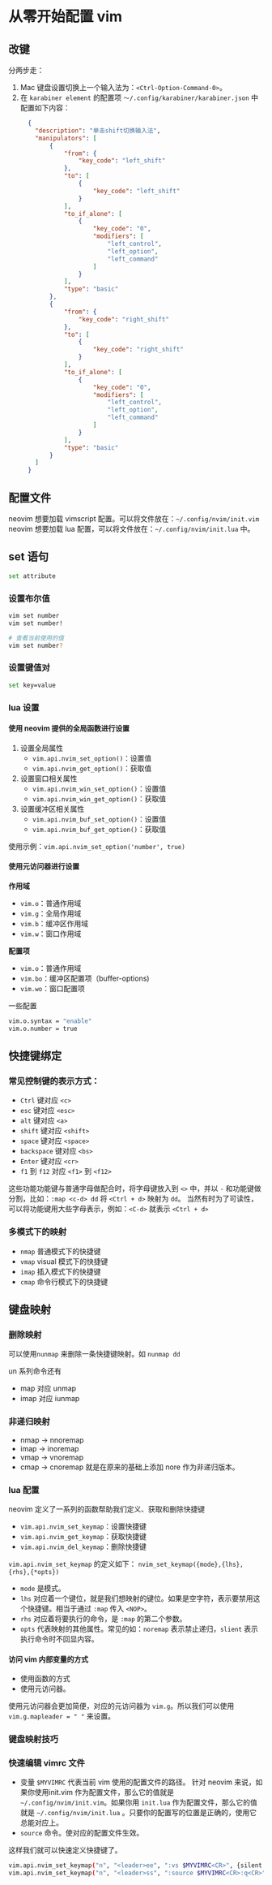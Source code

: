 # 从零开始配置 vim

## 改键
分两步走：
1. Mac 键盘设置切换上一个输入法为：`<Ctrl-Option-Command-0>`。
2. 在 `karabiner element` 的配置项 `～/.config/karabiner/karabiner.json` 中配置如下内容：
    ```json
      {
        "description": "单击shift切换输入法",
        "manipulators": [
            {
                "from": {
                    "key_code": "left_shift"
                },
                "to": [
                    {
                        "key_code": "left_shift"
                    }
                ],
                "to_if_alone": [
                    {
                        "key_code": "0",
                        "modifiers": [
                            "left_control",
                            "left_option",
                            "left_command"
                        ]
                    }
                ],
                "type": "basic"
            },
            {
                "from": {
                    "key_code": "right_shift"
                },
                "to": [
                    {
                        "key_code": "right_shift"
                    }
                ],
                "to_if_alone": [
                    {
                        "key_code": "0",
                        "modifiers": [
                            "left_control",
                            "left_option",
                            "left_command"
                        ]
                    }
                ],
                "type": "basic"
            }
        ]
      }
    ```



## 配置文件
neovim 想要加载 vimscript 配置。可以将文件放在：`~/.config/nvim/init.vim`
neovim 想要加载 lua 配置，可以将文件放在：`~/.config/nvim/init.lua` 中。



## set 语句
```bash
set attribute
```



### 设置布尔值
```bash
vim set number 
vim set number!

# 查看当前使用的值
vim set number?
```



### 设置键值对
```bash
set key=value
```



### lua 设置

#### 使用 neovim 提供的全局函数进行设置
1. 设置全局属性
    * `vim.api.nvim_set_option()`：设置值
    * `vim.api.nvim_get_option()`：获取值
2. 设置窗口相关属性
    * `vim.api.nvim_win_set_option()`：设置值
    * `vim.api.nvim_win_get_option()`：获取值
2. 设置缓冲区相关属性
    * `vim.api.nvim_buf_set_option()`：设置值
    * `vim.api.nvim_buf_get_option()`：获取值

使用示例：`vim.api.nvim_set_option('number', true)`



#### 使用元访问器进行设置
**作用域**
* `vim.o`：普通作用域
* `vim.g`：全局作用域
* `vim.b`：缓冲区作用域 
* `vim.w`：窗口作用域



**配置项**
* `vim.o`：普通作用域
* `vim.bo`：缓冲区配置项（buffer-options)
* `vim.wo`：窗口配置项


一些配置
```bash
vim.o.syntax = "enable"
vim.o.number = true
```



## 快捷键绑定
### 常见控制键的表示方式：
* `Ctrl` 键对应 `<c>` 
* `esc` 键对应 `<esc>` 
* `alt` 键对应 `<a>` 
* `shift` 键对应 `<shift>` 
* `space` 键对应 `<space>` 
* `backspace` 键对应 `<bs>` 
* `Enter` 键对应 `<cr>` 
* `f1` 到 `f12` 对应 `<f1>` 到 `<f12>` 

这些功能功能键与普通字母做配合时，将字母键放入到 `<>` 中，并以 `-` 和功能键做分割，比如：`:map <c-d> dd` 将 `<Ctrl + d>` 映射为 `dd`。
当然有时为了可读性，可以将功能键用大些字母表示，例如：`<C-d>` 就表示 `<Ctrl + d>`


### 多模式下的映射
* `nmap` 普通模式下的快捷键
* `vmap` visual 模式下的快捷键
* `imap` 插入模式下的快捷键
* `cmap` 命令行模式下的快捷键



## 键盘映射
### 删除映射
可以使用`nunmap` 来删除一条快捷键映射。如 `nunmap dd` 

un 系列命令还有
* map 对应 unmap
* imap 对应 iunmap


### 非递归映射
* nmap -> nnoremap
* imap -> inoremap
* vmap -> vnoremap
* cmap -> cnoremap
就是在原来的基础上添加 nore 作为非递归版本。



### lua 配置
neovim 定义了一系列的函数帮助我们定义、获取和删除快捷键
* `vim.api.nvim_set_keymap`：设置快捷键
* `vim.api.nvim_get_keymap`：获取快捷键
* `vim.api.nvim_del_keymap`：删除快捷键

`vim.api.nvim_set_keymap` 的定义如下：
`nvim_set_keymap({mode},{lhs},{rhs},{*opts})`

* `mode` 是模式。
* `lhs` 对应着一个键位，就是我们想映射的键位。如果是空字符，表示要禁用这个快捷键。相当于通过 `:map` 传入 `<NOP>`。 
* `rhs` 对应着将要执行的命令，是 `:map` 的第二个参数。
* `opts` 代表映射的其他属性。常见的如：`noremap` 表示禁止递归，`slient` 表示执行命令时不回显内容。


#### 访问 vim 内部变量的方式
* 使用函数的方式
* 使用元访问器。

使用元访问器会更加简便，对应的元访问器为 `vim.g`。所以我们可以使用`vim.g.mapleader = " "` 来设置。



### 键盘映射技巧


### 快速编辑 vimrc 文件
* 变量 `$MYVIMRC` 代表当前 vim 使用的配置文件的路径。
针对 neovim 来说，如果你使用init.vim 作为配置文件，那么它的值就是 `~/.config/nvim/init.vim`。如果你用 `init.lua` 作为配置文件，那么它的值就是 `~/.config/nvim/init.lua` 。只要你的配置写的位置是正确的，使用它总能对应上。
* `source` 命令。使对应的配置文件生效。

这样我们就可以快速定义快捷键了。
```bash
vim.api.nvim_set_keymap("n", "<leader>ee", ":vs $MYVIMRC<CR>", {silent = true, noremap = true})
vim.api.nvim_set_keymap("n", "<leader>ss", ":source $MYVIMRC<CR>:q<CR>", {silent = true, noremap = true})
```



